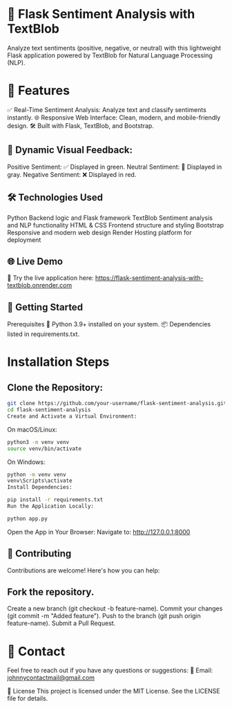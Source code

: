 # 🌟 Flask Sentiment Analysis with TextBlob
Analyze text sentiments (positive, negative, or neutral) with this lightweight Flask application powered by TextBlob for Natural Language Processing (NLP).

# 🌟 Features
✅ Real-Time Sentiment Analysis: Analyze text and classify sentiments instantly.
🌐 Responsive Web Interface: Clean, modern, and mobile-friendly design.
🛠️ Built with Flask, TextBlob, and Bootstrap.

## 🎨 Dynamic Visual Feedback:
Positive Sentiment: ✅ Displayed in green.
Neutral Sentiment: 🔘 Displayed in gray.
Negative Sentiment: ❌ Displayed in red.

## 🛠️ Technologies Used
Python	Backend logic and Flask framework
TextBlob	Sentiment analysis and NLP functionality
HTML & CSS	Frontend structure and styling
Bootstrap	Responsive and modern web design
Render	Hosting platform for deployment

## 🌐 Live Demo
🎉 Try the live application here: https://flask-sentiment-analysis-with-textblob.onrender.com

## 🚀 Getting Started
Prerequisites
🐍 Python 3.9+ installed on your system.
📦 Dependencies listed in requirements.txt.

# Installation Steps
## Clone the Repository:

```bash
git clone https://github.com/your-username/flask-sentiment-analysis.git
cd flask-sentiment-analysis
Create and Activate a Virtual Environment:
```

On macOS/Linux:
```bash
python3 -m venv venv
source venv/bin/activate
```

On Windows:
```bash
python -m venv venv
venv\Scripts\activate
Install Dependencies:
```

```bash
pip install -r requirements.txt
Run the Application Locally:
```

```bash
python app.py
```

Open the App in Your Browser:
Navigate to: http://127.0.0.1:8000

## 🤝 Contributing
Contributions are welcome! Here's how you can help:

## Fork the repository.
Create a new branch (git checkout -b feature-name).
Commit your changes (git commit -m "Added feature").
Push to the branch (git push origin feature-name).
Submit a Pull Request.

# 📧 Contact
Feel free to reach out if you have any questions or suggestions:
📩 Email: johnnycontactmail@gmail.com

📜 License
This project is licensed under the MIT License. See the LICENSE file for details.

